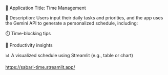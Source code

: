 🎯 Application Title: Time Management 

📝 Description:
Users input their daily tasks and priorities, and the app uses the Gemini API to generate a personalized schedule, including:

⏱️ Time-blocking tips

🚀 Productivity insights

📊 A visualized schedule using Streamlit (e.g., table or chart)

https://sabari-time.streamlit.app/

